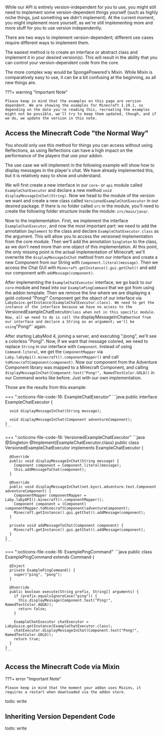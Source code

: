 While our API is entirely version-independent for you to use, you might still need to implement some version-dependent
things yourself (such as highly niche things, just something we didn't implement). At the current moment, you might
implement more yourself, as we're still implementing more and more stuff for you to use version independently.

There are two ways to implement version-dependent; different use cases require different ways to implement them.

The easiest method is to create an interface or abstract class and implement it in your desired version(s). This will
result in the ability that you can control your version-dependent code from the core.

The more complex way would be SpongePowered's Mixin. While Mixin is comparatively easy to use, it can be a bit confusing
at the beginning, as all new things are.

???+ warning "Important Note"

    Please keep in mind that the examples on this page are version dependent. We are showing the examples for Minecraft 1.19.1, so depending on the date you're reading this, recreating the examples might not be possible, we'll try to keep them updated, though, and if we do, we update the version in this note.

## Access the Minecraft Code "the Normal Way"

You should only use this method for things you can access without using Reflections, as using Reflections can have a
high impact on the performance of the players that use your addon.

The use case we will implement in the following example will show how to display messages in the player's chat. We have
already implemented this, but it is relatively easy to show and understand.

We will first create a new interface in our `core`- or `api` module called `ExampleChatExecutor` and declare a new
method `void displayMessageInChat(String)`. Now we head to the module of the version we want and create a new class
called `VersionedExampleChatExecutor` in our desired package. If there is no folder called `src` in the module, you'll
need to create the following folder structure inside the module: `src/main/java/`.

Now to the implementation. First, we implement the interface `ExampleChatExecutor`, and now the most important part: we
need to add the annotation `Implement` to the class and declare `ExampleChatExecutor.class` as the argument. This will
allow you to access the versioned implementation from the core module. Then we'll add the annotation `Singleton` to the
class, as we don't need more than one object of this implementation. At this point, the only missing point is the actual
implementation of Minecraft; we'll overwrite the `displayMessageInChat` method from our interface and create a new
Component from our String with `Component.literal(message)`. Then we access the Chat GUI
with `Minecraft.getInstance().gui.getChat()` and add our component with `addMessage(component)`.

After implementing the `ExampleChatExecutor` interface, we go back to our `core` module and head into
our `ExamplePingCommand` that we got from using the addon template. Then we remove the line where we are displaying a
gold-colored "Pong!" Component get the object of our interface
via `LabyGuice.getInstance(ExampleChatExecutor.class). We need to get the instance of the interface because we have no access to the `
VersionedExampleChatExecutor` class when not in this specific module. Now, all we need to do is call the `
displayMessageInChat` method from our interface and declare a String as an argument; we'll be using `"Pong!"` again.

After starting LabyMod 4, joining a server, and executing "/pong", we'll see a colorless "Pong!". Now, if we want that
message colored, we need to replace `String` in our interface with `Component`. Instead of using `Command.literal`, we
get the `ComponentMapper` via `Laby.labyApi().minecraft().componentMapper()` and call `toMinecraftComponent(component)`.
Now our component from the Adventure Component library was mapped to a Minecraft Component, and
calling `displayMessageInChat(Component.text("Pong!", NamedTextColor.GOLD))` in our Command works like before. Just with
our own implementation.

Those are the results from this example:

=== ":octicons-file-code-16: ExampleChatExecutor"
    ```java
    public interface ExampleChatExecutor {
    
      void displayMessageInChat(String message);
    
      void displayMessageInChat(Component adventureComponent);
    }
    ```

=== ":octicons-file-code-16: VersionedExampleChatExecutor"
    ```java
    @Singleton
    @Implement(ExampleChatExecutor.class)
    public class VersionedExampleChatExecutor implements ExampleChatExecutor {
    
      @Override
      public void displayMessageInChat(String message) {
        Component component = Component.literal(message);
        this.addMessageToChat(component);
      }
    
      @Override
      public void displayMessageInChat(net.kyori.adventure.text.Component adventureComponent) {
        ComponentMapper componentMapper = Laby.labyAPI().minecraft().componentMapper();
        Component component = (Component) componentMapper.toMinecraftComponent(adventureComponent);
        Minecraft.getInstance().gui.getChat().addMessage(component);
      }
    
      private void addMessageToChat(Component component) {
        Minecraft.getInstance().gui.getChat().addMessage(component);
      }
    }
    ```

=== ":octicons-file-code-16: ExamplePingCommand"
    ```java
    public class ExamplePingCommand extends Command {
    
      @Inject
      private ExamplePingCommand() {
        super("ping", "pong");
      }
    
      @Override
      public boolean execute(String prefix, String[] arguments) {
        if (prefix.equalsIgnoreCase("ping")) {
          this.displayMessage(Component.text("Ping!", NamedTextColor.AQUA));
          return false;
        }
    
        ExampleChatExecutor chatExecutor = LabyGuice.getInstance(ExampleChatExecutor.class);
        chatExecutor.displayMessageInChat(Component.text("Pong!", NamedTextColor.GOLD));
        return true;
      }
    }
    ```

## Access the Minecraft Code via Mixin

???+ error "Important Note"

    Please keep in mind that the moment your addon uses Mixins, it requires a restart when downloaded via the addon store.

todo: write

## Inheriting Version Dependent Code

todo: write